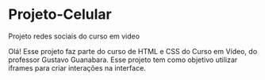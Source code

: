# Projeto-Celular
Projeto redes sociais do curso em video


Olá! Esse projeto faz parte do curso de HTML e CSS do Curso em Vídeo, do professor Gustavo Guanabara.
Esse projeto tem como objetivo utilizar iframes para criar interações na interface.
